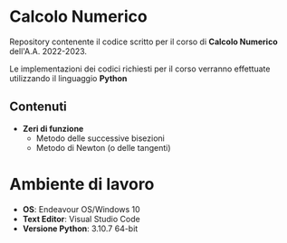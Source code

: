 # Calcolo Numerico
Repository contenente il codice scritto per il corso di __Calcolo Numerico__ dell'A.A. 2022-2023.

Le implementazioni dei codici richiesti per il corso verranno effettuate utilizzando il linguaggio __Python__

## Contenuti
- __Zeri di funzione__
  - Metodo delle successive bisezioni
  - Metodo di Newton (o delle tangenti)


# Ambiente di lavoro
- __OS__: Endeavour OS/Windows 10
- __Text Editor__: Visual Studio Code
- __Versione Python__: 3.10.7 64-bit
